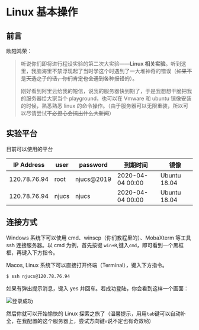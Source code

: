 # Linux 基本操作

## 前言

欧阳鸿荣：
> 听说你们即将进行程设实验的第二次大实验——**Linux 相关实验**。听到这里，我脑海里不禁浮现起了当时学这个时遇到了一大堆神奇的错误（~~如果不是天选之子的话，你们肯定也会遇到各种报错的~~）。
>
> 刚好看到阿里云给我的短信，说我的服务器快到期了，于是我想想干脆把我的服务器给大家当个 playground，也可以在 Vmware 和 ubuntu 镜像安装的时候，熟悉熟悉 linux 的命令操作。（由于服务器可以无限重装，所以可以尽请尝试~~不必担心会搞出什么大新闻~~）

## 实验平台

目前可以使用的平台

| IP Address   | user  | password   | 到期时间         | 镜像         |
| ------------ | ----- | ---------- | ---------------- | ------------ |
| 120.78.76.94 | root  | njucs@2019 | 2020-04-04 00:00 | Ubuntu 18.04 |
| 120.78.76.94 | njucs | njucs      | 2020-04-04 00:00 | Ubuntu 18.04 |

## 连接方式

Windows 系统下可以使用 cmd、winscp（你们教程里的）、MobaXterm 等工具 ssh 连接服务器。以 cmd 为例，首先按键 `win+R`,键入`cmd`，即可看到一个黑框框，再键入下方指令。

Macos, Linux 系统下可以直接打开终端（Terminal），键入下方指令。

```bash
$ ssh njucs@120.78.76.94
```

如果有弹出提示消息，键入 yes 并回车。若成功登陆，你会看到这样一个画面：

![登录成功](https://tsunaou.github.io/linux_guide/images/login.png)

然后你就可以开始愉快的 Linux 探索之旅了（温馨提示，用用`tab`键可以自动补全，在我配置的这个服务器上，尝试方向键`↑`说不定也有奇效哟）
